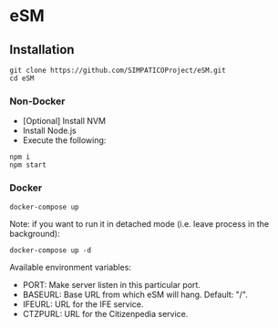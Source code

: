 # eSM




## Installation

```
git clone https://github.com/SIMPATICOProject/eSM.git
cd eSM
```

### Non-Docker

- [Optional] Install NVM
- Install Node.js
- Execute the following:
```
npm i
npm start
```


### Docker

```
docker-compose up
```

Note: if you want to run it in detached mode (i.e. leave process in the background):
```
docker-compose up -d
```

Available environment variables:
- PORT: Make server listen in this particular port.
- BASEURL: Base URL from which eSM will hang. Default: "/".
- IFEURL: URL for the IFE service.
- CTZPURL: URL for the Citizenpedia service.
